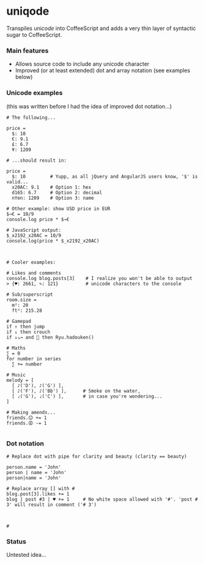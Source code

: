 # uniqode

Transpiles uni*code* into CoffeeScript and adds a very thin layer of syntactic sugar to CoffeeScript.

### Main features
* Allows source code to include any unicode character
* Improved (or at least extended) dot and array notation (see examples below)

### Unicode examples

(this was written before I had the idea of improved dot notation...)

```
# The following...

price =
  $: 10
  €: 9.1
  £: 6.7
  ¥: 1209
  
# ...should result in:

price =
  $: 10         # Yupp, as all jQuery and AngularJS users know, '$' is valid...
  x20AC: 9.1    # Option 1: hex
  d165: 6.7     # Option 2: decimal
  nYen: 1209    # Option 3: name
  
# Other example: show USD price in EUR
$→€ = 10/9
console.log price * $→€

# JavaScript output:
$_x2192_x20AC = 10/9
console.log(price * $_x2192_x20AC)



# Cooler examples:

# Likes and comments
console.log blog.posts[3]    # I realize you won't be able to output
> {♥: 2661, ✎: 121}          # unicode characters to the console

# Sub/superscript
room.size =
  m²: 20
  ft²: 215.28
  
# Gamepad
if ↑ then jump
if ↓ then crouch
if ↓↘→ and 👊 then Ryu.hadouken()

# Maths
∑ = 0
for number in series
  ∑ += number

# Music
melody = [
  [ ♪('D'), ♪('G') ],
  [ ♪('F'), ♪('Bb') ],      # Smoke on the water,
  [ ♩('G'), ♩('C') ],       # in case you're wondering...
]                       

# Making amends...
friends.😊 += 1
friends.😡 -= 1
  
```

### Dot notation
```
# Replace dot with pipe for clarity and beauty (clarity == beauty)

person.name = 'John'
person | name = 'John'
person|name = 'John'

# Replace array [] with #
blog.post[3].likes += 1
blog | post #3 | ♥ += 1     # No white space allowed with '#'. 'post # 3' will result in comment ('# 3')



# 

```

### Status
Untested idea...
